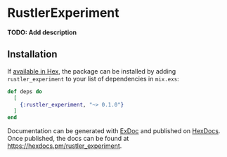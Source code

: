 # RustlerExperiment

**TODO: Add description**

## Installation

If [available in Hex](https://hex.pm/docs/publish), the package can be installed
by adding `rustler_experiment` to your list of dependencies in `mix.exs`:

```elixir
def deps do
  [
    {:rustler_experiment, "~> 0.1.0"}
  ]
end
```

Documentation can be generated with [ExDoc](https://github.com/elixir-lang/ex_doc)
and published on [HexDocs](https://hexdocs.pm). Once published, the docs can
be found at <https://hexdocs.pm/rustler_experiment>.

